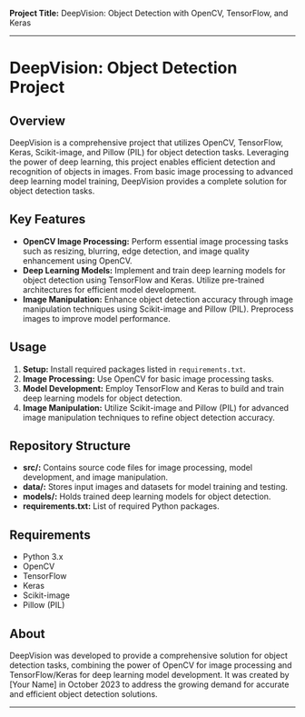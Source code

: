 **Project Title:** DeepVision: Object Detection with OpenCV, TensorFlow, and Keras

---

# DeepVision: Object Detection Project

## Overview
DeepVision is a comprehensive project that utilizes OpenCV, TensorFlow, Keras, Scikit-image, and Pillow (PIL) for object detection tasks. Leveraging the power of deep learning, this project enables efficient detection and recognition of objects in images. From basic image processing to advanced deep learning model training, DeepVision provides a complete solution for object detection tasks.

## Key Features
- **OpenCV Image Processing:** Perform essential image processing tasks such as resizing, blurring, edge detection, and image quality enhancement using OpenCV.
- **Deep Learning Models:** Implement and train deep learning models for object detection using TensorFlow and Keras. Utilize pre-trained architectures for efficient model development.
- **Image Manipulation:** Enhance object detection accuracy through image manipulation techniques using Scikit-image and Pillow (PIL). Preprocess images to improve model performance.

## Usage
1. **Setup:** Install required packages listed in `requirements.txt`.
2. **Image Processing:** Use OpenCV for basic image processing tasks.
3. **Model Development:** Employ TensorFlow and Keras to build and train deep learning models for object detection.
4. **Image Manipulation:** Utilize Scikit-image and Pillow (PIL) for advanced image manipulation techniques to refine object detection accuracy.

## Repository Structure
- **src/:** Contains source code files for image processing, model development, and image manipulation.
- **data/:** Stores input images and datasets for model training and testing.
- **models/:** Holds trained deep learning models for object detection.
- **requirements.txt:** List of required Python packages.

## Requirements
- Python 3.x
- OpenCV
- TensorFlow
- Keras
- Scikit-image
- Pillow (PIL)


## About
DeepVision was developed to provide a comprehensive solution for object detection tasks, combining the power of OpenCV for image processing and TensorFlow/Keras for deep learning model development. It was created by [Your Name] in October 2023 to address the growing demand for accurate and efficient object detection solutions.

---
